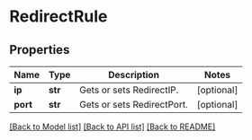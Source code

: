 # RedirectRule

## Properties
Name | Type | Description | Notes
------------ | ------------- | ------------- | -------------
**ip** | **str** | Gets or sets RedirectIP. | [optional] 
**port** | **str** | Gets or sets RedirectPort. | [optional] 

[[Back to Model list]](../README.md#documentation-for-models) [[Back to API list]](../README.md#documentation-for-api-endpoints) [[Back to README]](../README.md)


